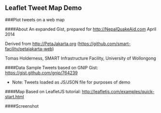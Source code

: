Leaflet Tweet Map Demo
----------------------
###Plot tweets on a web map

####About
An expanded Gist, prepared for http://NepalQuakeAid.com April 2014

Derived from http://PetaJakarta.org (https://github.com/smart-facility/petajakarta-web)


Tomas Holderness, SMART Infrastructure Facility, University of Wollongong

####Data
Sample Tweets based on GNIP Gist: https://gist.github.com/gnip/764239
* Note: Tweets loaded as JS/JSON file for purposes of demo

####Map
Based on LeafletJS tutorial: http://leafletjs.com/examples/quick-start.html

####Screenshot
